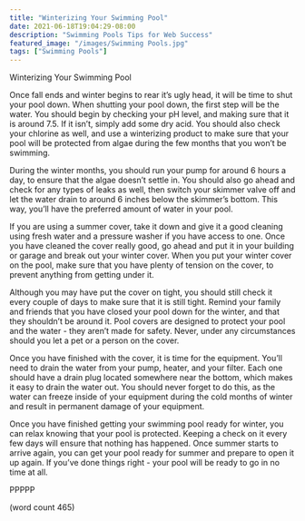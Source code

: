 ```yaml
---
title: "Winterizing Your Swimming Pool"
date: 2021-06-18T19:04:29-08:00
description: "Swimming Pools Tips for Web Success"
featured_image: "/images/Swimming Pools.jpg"
tags: ["Swimming Pools"]
---
```


Winterizing Your Swimming Pool

Once fall ends and winter begins to rear it’s ugly head, it will be time to shut your pool down.  When shutting your pool down, the first step will be the water.  You should begin by checking your pH level, and making sure that it is around 7.5.  If it isn’t, simply add some dry acid.  You should also check your chlorine as well, and use a winterizing product to make sure that your pool will be protected from algae during the few months that you won’t be swimming.

During the winter months, you should run your pump for around 6 hours a day, to ensure that the algae doesn’t settle in.  You should also go ahead and check for any types of leaks as well, then switch your skimmer valve off and let the water drain to around 6 inches below the skimmer’s bottom.  This way, you’ll have the preferred amount of water in your pool.

If you are using a summer cover, take it down and give it a good cleaning using fresh water and a pressure washer if you have access to one.  Once you have cleaned the cover really good, go ahead and put it in your building or garage and break out your winter cover.  When you put your winter cover on the pool, make sure that you have plenty of tension on the cover, to prevent anything from getting under it.

Although you may have put the cover on tight, you should still check it every couple of days to make sure that it is still tight.  Remind your family and friends that you have closed your pool down for the winter, and that they shouldn’t be around it.  Pool covers are designed to protect your pool and the water - they aren’t made for safety.  Never, under any circumstances should you let a pet or a person on the cover. 

Once you have finished with the cover, it is time for the equipment.  You’ll need to drain the water from your pump, heater, and your filter.  Each one should have a drain plug located somewhere near the bottom, which makes it easy to drain the water out.  You should never forget to do this, as the water can freeze inside of your equipment during the cold months of winter and result in permanent damage of your equipment.

Once you have finished getting your swimming pool ready for winter, you can relax knowing that your pool is protected.  Keeping a check on it every few days will ensure that nothing has happened.  Once summer starts to arrive again, you can get your pool ready for summer and prepare to open it up again.  If you’ve done things right - your pool will be ready to go in no time at all.

PPPPP

(word count 465)
